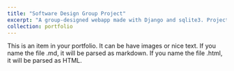 ```yaml
---
title: "Software Design Group Project"
excerpt: "A group-designed webapp made with Django and sqlite3. Project can be found [here](https://github.com/Iroquois-Falls/Iroquois-Falls).<br/> [![Iroquois Falls](https://img.youtube.com/vi/kqkjt9W8pR8/maxresdefault.jpg)] (https://www.youtube.com/watch?v=kqkjt9W8pR8)"
collection: portfolio
---
```


This is an item in your portfolio. It can be have images or nice text. If you name the file .md, it will be parsed as markdown. If you name the file .html, it will be parsed as HTML. 
